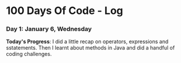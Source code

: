 # 100 Days Of Code - Log

### Day 1: January 6, Wednesday

**Today's Progress**: I did a little recap on operators, expressions and sstatements. Then I learnt about methods in Java and did a handful of coding challenges.


